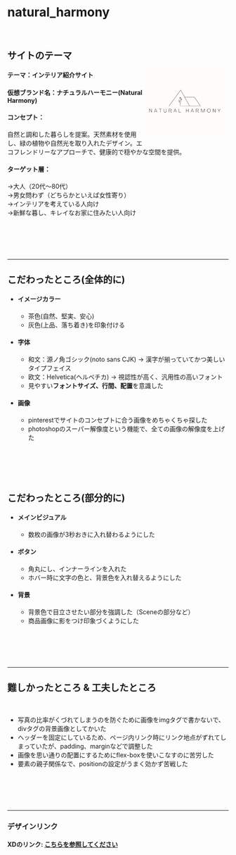 # natural_harmony

<br>

## サイトのテーマ  

<div style="float: right; margin: 0 10px 10px 5px;">
  <img src="./images/logo.png" width="180" height="150">
</div>

#### テーマ：インテリア紹介サイト


#### 仮想ブランド名：ナチュラルハーモニー(Natural Harmony)
#### コンセプト：
自然と調和した暮らしを提案。天然素材を使用し、緑の植物や自然光を取り入れたデザイン。エコフレンドリーなアプローチで、健康的で穏やかな空間を提供。
#### ターゲット層：
→大人（20代〜80代）<br>
→男女問わず（どちらかといえば女性寄り）<br>
→インテリアを考えている人向け <br>
→新鮮な暮し、キレイなお家に住みたい人向け <br>

<br>
<br>
<br>
<br>

***
## こだわったところ(全体的に)

- #### イメージカラー
  - 茶色(自然、堅実、安心) <br> 
  - 灰色(上品、落ち着き)を印象付ける
- #### 字体
  - 和文：源ノ角ゴシック(noto sans CJK) → 漢字が揃っていてかつ美しいタイプフェイス <br>
  - 欧文：Helvetica(ヘルベチカ) → 視認性が高く、汎用性の高いフォント <br>
  - 見やすい**フォントサイズ、行間、配置**を意識した
- #### 画像
  - pinterestでサイトのコンセプトに合う画像をめちゃくちゃ探した <br>
  - photoshopのスーパー解像度という機能で、全ての画像の解像度を上げた <br>

<br>
<br>
<br>
<br>

## こだわったところ(部分的に)

- #### メインビジュアル
  - 数枚の画像が3秒おきに入れ替わるようにした
- #### ボタン
  - 角丸にし、インナーラインを入れた
  - ホバー時に文字の色と、背景色を入れ替えるようにした
- #### 背景
  - 背景色で目立させたい部分を強調した（Sceneの部分など）
  - 商品画像に影をつけ印象づくようにした

<br>
<br>
<br>
<br>

***
## 難しかったところ & 工夫したところ

<br>

-  写真の比率がくづれてしまうのを防ぐために画像をimgタグで書かないで、divタグの背景画像としてかいた
-  ヘッダーを固定にしているため、ページ内リンク時にリンク地点がずれてしまっていたが、padding、marginなどで調整した
-  画像を思い通りの配置にするためにflex-boxを使いこなすのに苦労した
-  要素の親子関係なで、positionの設定がうまく効かず苦戦した

<br>
<br>
<br>
<br>

***
### デザインリンク

#### XDのリンク: [こちらを参照してください](https://xd.adobe.com/view/b5b0b624-39bb-4db7-b28f-5efc4bb3dc98-e0e3/)

<br>
